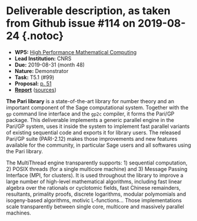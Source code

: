 # Deliverable description, as taken from Github issue #114 on 2019-08-24 {.notoc}

- **WP5:** [High Performance Mathematical Computing](https://github.com/OpenDreamKit/OpenDreamKit/tree/master/WP5)
- **Lead Institution:** CNRS
- **Due:** 2019-08-31 (month 48)
- **Nature:** Demonstrator
- **Task:** T5.1 (#99) 
- **Proposal:** [p. 51](https://github.com/OpenDreamKit/OpenDreamKit/raw/master/Proposal/proposal-www.pdf)
- **[Report](https://github.com/OpenDreamKit/OpenDreamKit/raw/master/WP5/D5.16/report-final.pdf)** ([sources](https://github.com/OpenDreamKit/OpenDreamKit/raw/master/WP5/D5.16/))

**The Pari library** is a state-of-the-art library for number theory and an important component of the Sage computational system. Together with the `gp` command line interface and the `gp2c` compiler, it forms the Pari/GP package. This deliverable implements a generic parallel engine in the Pari/GP system, uses it inside the system to implement fast parallel variants of existing sequential code and exports it for library users. The released Pari/GP suite (PARI-2.12) makes those improvements and new features available for the community, in particular Sage users and all softwares using the Pari library.

The MultiThread engine transparently supports: 1) sequential computation, 2) POSIX threads (for a single multicore machine) and 3) Message Passing Interface (MPI, for clusters). It is used throughout the library to improve a large number of high-level mathematical algorithms, including fast linear algebra over the rationals or cyclotomic fields, fast Chinese remainders, resultants, primality proofs, discrete logarithms, modular polymomials and isogeny-based algorithms, motivic L-functions... Those implementations scale transparently between single core, multicore and massively parallel machines.
